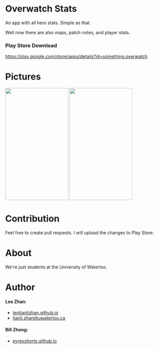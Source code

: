 # Overwatch Stats
An app with all hero stats. Simple as that.  

Well now there are also maps, patch notes, and player stats.

### Play Store Download
https://play.google.com/store/apps/details?id=something.overwatch

# Pictures
<img src="https://cdn.discordapp.com/attachments/133676181148008448/195362851223764997/Screenshot_20160622-222153.png" width="200" height="356" /> <img src="https://cdn.discordapp.com/attachments/133676181148008448/195369408980320257/Screenshot_20160622-224751.png" width="200" height="356" />

# Contribution
Feel free to create pull requests. I will upload the changes to Play Store. 

# About
We're just students at the University of Waterloo.

# Author
#### Leo Zhan:
 - [leotianlizhan.github.io](https://leotianlizhan.github.io "My personal website")
 - tianli.zhan@uwaterloo.ca
 
#### Bill Zheng:
 - [pyrexshorts.github.io](https://pyrexshorts.github.io "Bill's personal website")
